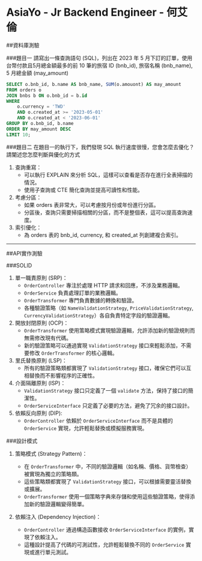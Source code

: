 # AsiaYo - Jr Backend Engineer - 何艾倫

##資料庫測驗

###題目一
請寫出一條查詢語句 (SQL)，列出在 2023 年 5 月下訂的訂單，使用台幣付款且5月總金額最多的前 10 筆的旅宿 ID (bnb_id), 旅宿名稱 (bnb_name), 5 月總金額 (may_amount)

```sql
SELECT o.bnb_id, b.name AS bnb_name, SUM(o.amouont) AS may_amount
FROM orders o
JOIN bnbs b ON o.bnb_id = b.id
WHERE 
    o.currency = 'TWD'
    AND o.created_at >= '2023-05-01' 
    AND o.created_at < '2023-06-01'
GROUP BY o.bnb_id, b.name
ORDER BY may_amount DESC
LIMIT 10;
```

###題目二
在題目一的執行下，我們發現 SQL 執行速度很慢，您會怎麼去優化？請闡述您怎麼判斷與優化的方式
1.  查詢重寫：
    * 可以執行 EXPLAIN 來分析 SQL，這樣可以查看是否存在進行全表掃描的情況。
    * 使用子查詢或 CTE 簡化查詢並提高可讀性和性能。
2.  考慮分區：
    * 如果 orders 表非常大，可以考慮按月份或年份進行分區。
    * 分區後，查詢只需要掃描相關的分區，而不是整個表，這可以提高查詢速度。
3.  索引優化：
    * 為 orders 表的 bnb_id, currency, 和 created_at 列創建複合索引。
---
##API實作測驗

###SOLID
1.  單一職責原則 (SRP)：
    * `OrderController` 專注於處理 HTTP 請求和回應，不涉及業務邏輯。
    * `OrderService` 負責處理訂單的業務邏輯。
    * `OrderTransformer` 專門負責數據的轉換和驗證。
    * 各種驗證策略（如 `NameValidationStrategy`, `PriceValidationStrategy`, `CurrencyValidationStrategy`）各自負責特定字段的驗證邏輯。
2.  開放封閉原則 (OCP)：
    * `OrderTransformer` 使用策略模式實現驗證邏輯，允許添加新的驗證規則而無需修改現有代碼。
    * 新的驗證策略可以通過實現 `ValidationStrategy` 接口來輕鬆添加，不需要修改 `OrderTransformer` 的核心邏輯。
3.  里氏替換原則 (LSP)：
    * 所有的驗證策略類都實現了 `ValidationStrategy` 接口，確保它們可以互相替換而不影響程序的正確性。
4.  介面隔離原則 (ISP)：
    * `ValidationStrategy` 接口只定義了一個 `validate` 方法，保持了接口的簡潔性。
    * `OrderServiceInterface` 只定義了必要的方法，避免了冗余的接口設計。
5.  依賴反向原則 (DIP):
    * `OrderController` 依賴於 `OrderServiceInterface` 而不是具體的 `OrderService` 實現，允許輕鬆替換或模擬服務實現。
    
###設計模式
1. 策略模式 (Strategy Pattern)：
   * 在 `OrderTransformer` 中，不同的驗證邏輯（如名稱、價格、貨幣檢查）被實現為獨立的策略類。
   * 這些策略類都實現了 `ValidationStrategy` 接口，可以根據需要靈活替換或擴展。
   * `OrderTransformer` 使用一個策略字典來存儲和使用這些驗證策略，使得添加新的驗證邏輯變得簡單。

2. 依賴注入 (Dependency Injection)：
   * `OrderController` 通過構造函數接收 `OrderServiceInterface` 的實例，實現了依賴注入。
   * 這種設計提高了代碼的可測試性，允許輕鬆替換不同的 `OrderService` 實現或進行單元測試。

